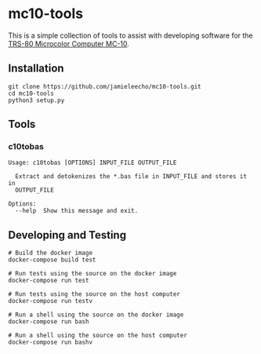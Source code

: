 # mc10-tools

This is a simple collection of tools to assist with developing software for
the [TRS-80 Microcolor Computer MC-10](https://en.wikipedia.org/wiki/TRS-80_MC-10).


## Installation
```
git clone https://github.com/jamieleecho/mc10-tools.git
cd mc10-tools
python3 setup.py
```


## Tools
### c10tobas
```
Usage: c10tobas [OPTIONS] INPUT_FILE OUTPUT_FILE

  Extract and detokenizes the *.bas file in INPUT_FILE and stores it in
  OUTPUT_FILE

Options:
  --help  Show this message and exit.
```


## Developing and Testing
```
# Build the docker image
docker-compose build test

# Run tests using the source on the docker image
docker-compose run test

# Run tests using the source on the host computer
docker-compose run testv

# Run a shell using the source on the docker image
docker-compose run bash

# Run a shell using the source on the host computer
docker-compose run bashv

```
